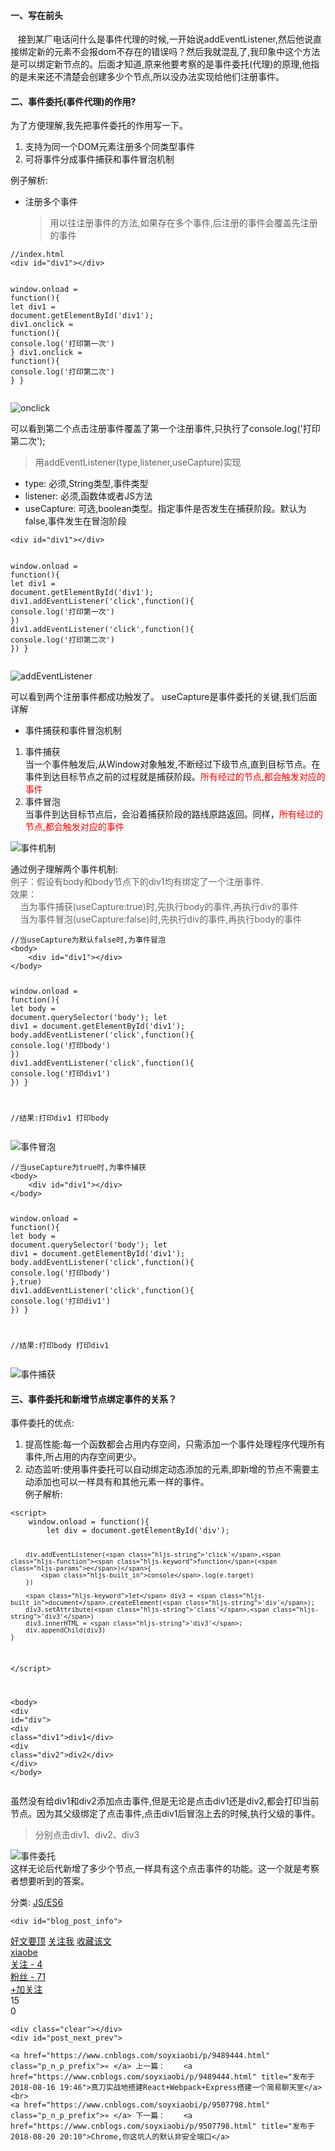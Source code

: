 <div class="postBody">
			
<div id="cnblogs_post_body" class="blogpost-body cnblogs-markdown">
    <h4 id="一写在前头">一、写在前头</h4>
<p>&nbsp;&nbsp;&nbsp;接到某厂电话问什么是事件代理的时候,一开始说addEventListener,然后他说直接绑定新的元素不会报dom不存在的错误吗？然后我就混乱了,我印象中这个方法是可以绑定新节点的。后面才知道,原来他要考察的是事件委托(代理)的原理,他指的是未来还不清楚会创建多少个节点,所以没办法实现给他们注册事件。</p>
<h4 id="二事件委托事件代理的作用">二、事件委托(事件代理)的作用?</h4>
<p>为了方便理解,我先把事件委托的作用写一下。</p>
<ol>
<li>支持为同一个DOM元素注册多个同类型事件</li>
<li>可将事件分成事件捕获和事件冒泡机制</li>
</ol>
<p>例子解析:</p>
<ul>
<li><p>注册多个事件</p>
<blockquote>
<p>用以往注册事件的方法,如果存在多个事件,后注册的事件会覆盖先注册的事件</p>
</blockquote></li>
</ul>
<pre><code class="hljs javascript"><span class="hljs-comment">//index.html</span>
&lt;div id=<span class="hljs-string">"div1"</span>&gt;<span class="xml"><span class="hljs-tag">&lt;/<span class="hljs-name">div</span>&gt;</span></span>

<span class="hljs-built_in">window</span>.onload = <span class="hljs-function"><span class="hljs-keyword">function</span>(<span class="hljs-params"></span>)</span>{
    <span class="hljs-keyword">let</span> div1 = <span class="hljs-built_in">document</span>.getElementById(<span class="hljs-string">'div1'</span>);
    div1.onclick = <span class="hljs-function"><span class="hljs-keyword">function</span>(<span class="hljs-params"></span>)</span>{
        <span class="hljs-built_in">console</span>.log(<span class="hljs-string">'打印第一次'</span>)
    }
    div1.onclick = <span class="hljs-function"><span class="hljs-keyword">function</span>(<span class="hljs-params"></span>)</span>{
        <span class="hljs-built_in">console</span>.log(<span class="hljs-string">'打印第二次'</span>)
    }
}
</code></pre>
<p><img src="https://images2018.cnblogs.com/blog/1414709/201808/1414709-20180818111239686-1865488448.png" alt="onclick"></p>
<p>可以看到第二个点击注册事件覆盖了第一个注册事件,只执行了console.log('打印第二次');</p>
<blockquote>
<p>用addEventListener(type,listener,useCapture)实现</p>
</blockquote>
<ul>
<li>type: 必须,String类型,事件类型</li>
<li>listener: 必须,函数体或者JS方法</li>
<li>useCapture: 可选,boolean类型。指定事件是否发生在捕获阶段。默认为false,事件发生在冒泡阶段</li>
</ul>
<pre><code class="hljs javascript">&lt;div id=<span class="hljs-string">"div1"</span>&gt;<span class="xml"><span class="hljs-tag">&lt;/<span class="hljs-name">div</span>&gt;</span></span>

<span class="hljs-built_in">window</span>.onload = <span class="hljs-function"><span class="hljs-keyword">function</span>(<span class="hljs-params"></span>)</span>{
    <span class="hljs-keyword">let</span> div1 = <span class="hljs-built_in">document</span>.getElementById(<span class="hljs-string">'div1'</span>);
    div1.addEventListener(<span class="hljs-string">'click'</span>,<span class="hljs-function"><span class="hljs-keyword">function</span>(<span class="hljs-params"></span>)</span>{
        <span class="hljs-built_in">console</span>.log(<span class="hljs-string">'打印第一次'</span>)
    })
    div1.addEventListener(<span class="hljs-string">'click'</span>,<span class="hljs-function"><span class="hljs-keyword">function</span>(<span class="hljs-params"></span>)</span>{
        <span class="hljs-built_in">console</span>.log(<span class="hljs-string">'打印第二次'</span>)
    })
}</code></pre>
<p><img src="https://images2018.cnblogs.com/blog/1414709/201808/1414709-20180818111811025-1077949187.png" alt="addEventListener"></p>
<p>可以看到两个注册事件都成功触发了。 useCapture是事件委托的关键,我们后面详解</p>
<ul>
<li>事件捕获和事件冒泡机制<br>
</li>
</ul>
<ol>
<li>事件捕获<br>
当一个事件触发后,从Window对象触发,不断经过下级节点,直到目标节点。在事件到达目标节点之前的过程就是捕获阶段。<font color="red">所有经过的节点,都会触发对应的事件</font></li>
<li>事件冒泡<br>
当事件到达目标节点后，会沿着捕获阶段的路线原路返回。同样，<font color="red">所有经过的节点,都会触发对应的事件</font></li>
</ol>
<p><img src="https://images2018.cnblogs.com/blog/1414709/201808/1414709-20180818123542724-735687837.png" alt="事件机制"></p>
<p>通过例子理解两个事件机制:<br>
<font color="#666">例子：假设有body和body节点下的div1均有绑定了一个注册事件.<br>
效果：<br>
&nbsp;&nbsp;&nbsp;&nbsp;当为事件捕获(useCapture:true)时,先执行body的事件,再执行div的事件<br>
&nbsp;&nbsp;&nbsp;&nbsp;当为事件冒泡(useCapture:false)时,先执行div的事件,再执行body的事件</font></p>
<pre><code class="hljs lua">//当useCapture为默认<span class="hljs-literal">false</span>时,为事件冒泡
&lt;body&gt;
    &lt;div id=<span class="hljs-string">"div1"</span>&gt;&lt;/div&gt;
&lt;/body&gt;

window.onload = <span class="hljs-function"><span class="hljs-keyword">function</span><span class="hljs-params">()</span></span>{
    let body = document.querySelector(<span class="hljs-string">'body'</span>);
    let div1 = document.getElementById(<span class="hljs-string">'div1'</span>);
    body.addEventListener(<span class="hljs-string">'click'</span>,<span class="hljs-function"><span class="hljs-keyword">function</span><span class="hljs-params">()</span></span>{
        console.<span class="hljs-built_in">log</span>(<span class="hljs-string">'打印body'</span>)
    })
    div1.addEventListener(<span class="hljs-string">'click'</span>,<span class="hljs-function"><span class="hljs-keyword">function</span><span class="hljs-params">()</span></span>{
        console.<span class="hljs-built_in">log</span>(<span class="hljs-string">'打印div1'</span>)
    })
}

//结果:打印div1  打印body</code></pre>
<p><img src="https://images2018.cnblogs.com/blog/1414709/201808/1414709-20180818125402271-1569816971.png" alt="事件冒泡"></p>
<pre><code class="hljs lua">//当useCapture为<span class="hljs-literal">true</span>时,为事件捕获
&lt;body&gt;
    &lt;div id=<span class="hljs-string">"div1"</span>&gt;&lt;/div&gt;
&lt;/body&gt;

window.onload = <span class="hljs-function"><span class="hljs-keyword">function</span><span class="hljs-params">()</span></span>{
    let body = document.querySelector(<span class="hljs-string">'body'</span>);
    let div1 = document.getElementById(<span class="hljs-string">'div1'</span>);
    body.addEventListener(<span class="hljs-string">'click'</span>,<span class="hljs-function"><span class="hljs-keyword">function</span><span class="hljs-params">()</span></span>{
        console.<span class="hljs-built_in">log</span>(<span class="hljs-string">'打印body'</span>)
    },<span class="hljs-literal">true</span>)
    div1.addEventListener(<span class="hljs-string">'click'</span>,<span class="hljs-function"><span class="hljs-keyword">function</span><span class="hljs-params">()</span></span>{
        console.<span class="hljs-built_in">log</span>(<span class="hljs-string">'打印div1'</span>)
    })
}

//结果:打印body   打印div1</code></pre>
<p><img src="https://images2018.cnblogs.com/blog/1414709/201808/1414709-20180818125622131-318728159.png" alt="事件捕获"></p>
<h4 id="三事件委托和新增节点绑定事件的关系">三、事件委托和新增节点绑定事件的关系？</h4>
<p>事件委托的优点:</p>
<ol>
<li>提高性能:每一个函数都会占用内存空间，只需添加一个事件处理程序代理所有事件,所占用的内存空间更少。</li>
<li>动态监听:使用事件委托可以自动绑定动态添加的元素,即新增的节点不需要主动添加也可以一样具有和其他元素一样的事件。<br>
例子解析:</li>
</ol>
<pre><code class="hljs xml"><span class="hljs-tag">&lt;<span class="hljs-name">script</span>&gt;</span><span class="javascript">
    <span class="hljs-built_in">window</span>.onload = <span class="hljs-function"><span class="hljs-keyword">function</span>(<span class="hljs-params"></span>)</span>{
        <span class="hljs-keyword">let</span> div = <span class="hljs-built_in">document</span>.getElementById(<span class="hljs-string">'div'</span>);
        
        div.addEventListener(<span class="hljs-string">'click'</span>,<span class="hljs-function"><span class="hljs-keyword">function</span>(<span class="hljs-params">e</span>)</span>{
            <span class="hljs-built_in">console</span>.log(e.target)
        })
        
        <span class="hljs-keyword">let</span> div3 = <span class="hljs-built_in">document</span>.createElement(<span class="hljs-string">'div'</span>);
        div3.setAttribute(<span class="hljs-string">'class'</span>,<span class="hljs-string">'div3'</span>)
        div3.innerHTML = <span class="hljs-string">'div3'</span>;
        div.appendChild(div3)
    }
</span><span class="hljs-tag">&lt;/<span class="hljs-name">script</span>&gt;</span>


<span class="hljs-tag">&lt;<span class="hljs-name">body</span>&gt;</span>
    <span class="hljs-tag">&lt;<span class="hljs-name">div</span> <span class="hljs-attr">id</span>=<span class="hljs-string">"div"</span>&gt;</span>
        <span class="hljs-tag">&lt;<span class="hljs-name">div</span> <span class="hljs-attr">class</span>=<span class="hljs-string">"div1"</span>&gt;</span>div1<span class="hljs-tag">&lt;/<span class="hljs-name">div</span>&gt;</span>
        <span class="hljs-tag">&lt;<span class="hljs-name">div</span> <span class="hljs-attr">class</span>=<span class="hljs-string">"div2"</span>&gt;</span>div2<span class="hljs-tag">&lt;/<span class="hljs-name">div</span>&gt;</span>
    <span class="hljs-tag">&lt;/<span class="hljs-name">div</span>&gt;</span>
<span class="hljs-tag">&lt;/<span class="hljs-name">body</span>&gt;</span></code></pre>
<p>虽然没有给div1和div2添加点击事件,但是无论是点击div1还是div2,都会打印当前节点。因为其父级绑定了点击事件,点击div1后冒泡上去的时候,执行父级的事件。</p>
<blockquote>
<p>分别点击div1、div2、div3</p>
</blockquote>
<p><img src="https://images2018.cnblogs.com/blog/1414709/201808/1414709-20180818192807997-344061140.png" alt="事件委托"><br>
这样无论后代新增了多少个节点,一样具有这个点击事件的功能。这一个就是考察者想要听到的答案。</p>

</div>
<div id="MySignature"></div>
<div class="clear"></div>
<div id="blog_post_info_block"><div id="BlogPostCategory">
    分类: 
            <a href="https://www.cnblogs.com/soyxiaobi/category/1280252.html" target="_blank">JS/ES6</a></div>


    <div id="blog_post_info">
<div id="green_channel">
        <a href="javascript:void(0);" id="green_channel_digg" onclick="DiggIt(9498357,cb_blogId,1);green_channel_success(this,'谢谢推荐！');">好文要顶</a>
        <a id="green_channel_follow" onclick="follow('cb31c9d1-8b8c-4df2-b7a0-08d5c68e6275');" href="javascript:void(0);">关注我</a>
    <a id="green_channel_favorite" onclick="AddToWz(cb_entryId);return false;" href="javascript:void(0);">收藏该文</a>
    <a id="green_channel_weibo" href="javascript:void(0);" title="分享至新浪微博" onclick="ShareToTsina()"><img src="https://common.cnblogs.com/images/icon_weibo_24.png" alt=""></a>
    <a id="green_channel_wechat" href="javascript:void(0);" title="分享至微信" onclick="shareOnWechat()"><img src="https://common.cnblogs.com/images/wechat.png" alt=""></a>
</div>
<div id="author_profile">
    <div id="author_profile_info" class="author_profile_info">
            <a href="https://home.cnblogs.com/u/soyxiaobi/" target="_blank"><img src="https://pic.cnblogs.com/face/1414709/20180729105950.png" class="author_avatar" alt=""></a>
        <div id="author_profile_detail" class="author_profile_info">
            <a href="https://home.cnblogs.com/u/soyxiaobi/">xiaobe</a><br>
            <a href="https://home.cnblogs.com/u/soyxiaobi/followees/">关注 - 4</a><br>
            <a href="https://home.cnblogs.com/u/soyxiaobi/followers/">粉丝 - 71</a>
        </div>
    </div>
    <div class="clear"></div>
    <div id="author_profile_honor"></div>
    <div id="author_profile_follow">
                <a href="javascript:void(0);" onclick="follow('cb31c9d1-8b8c-4df2-b7a0-08d5c68e6275');return false;">+加关注</a>
    </div>
</div>
<div id="div_digg">
    <div class="diggit" onclick="votePost(9498357,'Digg')">
        <span class="diggnum" id="digg_count">15</span>
    </div>
    <div class="buryit" onclick="votePost(9498357,'Bury')">
        <span class="burynum" id="bury_count">0</span>
    </div>
    <div class="clear"></div>
    <div class="diggword" id="digg_tips">
    </div>
</div>

<script type="text/javascript">
    currentDiggType = 0;
</script></div>
    <div class="clear"></div>
    <div id="post_next_prev">

    <a href="https://www.cnblogs.com/soyxiaobi/p/9489444.html" class="p_n_p_prefix">« </a> 上一篇：    <a href="https://www.cnblogs.com/soyxiaobi/p/9489444.html" title="发布于 2018-08-16 19:46">真刀实战地搭建React+Webpack+Express搭建一个简易聊天室</a>
    <br>
    <a href="https://www.cnblogs.com/soyxiaobi/p/9507798.html" class="p_n_p_prefix">» </a> 下一篇：    <a href="https://www.cnblogs.com/soyxiaobi/p/9507798.html" title="发布于 2018-08-20 20:10">Chrome,你这坑人的默认非安全端口</a>

</div>
</div>
		</div>